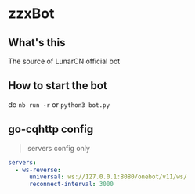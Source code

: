 # zzxBot

## What's this

The source of LunarCN official bot

## How to start the bot

do `nb run -r` or `python3 bot.py`

## go-cqhttp config

> servers config only

```yaml
servers:
  - ws-reverse:
      universal: ws://127.0.0.1:8080/onebot/v11/ws/
      reconnect-interval: 3000
```
